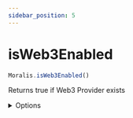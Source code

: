 ```yaml
---
sidebar_position: 5
---
```


# isWeb3Enabled

```js
Moralis.isWeb3Enabled()
```

Returns true if Web3 Provider exists

<details><summary>Options</summary><br/>
None
</details>


